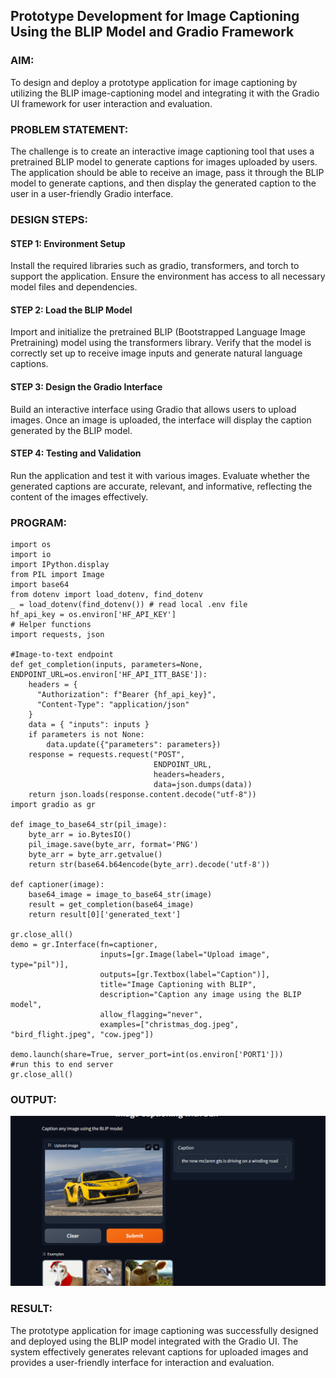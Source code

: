 ## Prototype Development for Image Captioning Using the BLIP Model and Gradio Framework

### AIM:
To design and deploy a prototype application for image captioning by utilizing the BLIP image-captioning model and integrating it with the Gradio UI framework for user interaction and evaluation.

### PROBLEM STATEMENT:
The challenge is to create an interactive image captioning tool that uses a pretrained BLIP model to generate captions for images uploaded by users. The application should be able to receive an image, pass it through the BLIP model to generate captions, and then display the generated caption to the user in a user-friendly Gradio interface.
### DESIGN STEPS:

#### STEP 1: Environment Setup
Install the required libraries such as gradio, transformers, and torch to support the application. Ensure the environment has access to all necessary model files and dependencies.

#### STEP 2:  Load the BLIP Model
Import and initialize the pretrained BLIP (Bootstrapped Language Image Pretraining) model using the transformers library. Verify that the model is correctly set up to receive image inputs and generate natural language captions.

#### STEP 3: Design the Gradio Interface
Build an interactive interface using Gradio that allows users to upload images. Once an image is uploaded, the interface will display the caption generated by the BLIP model.

#### STEP 4: Testing and Validation
Run the application and test it with various images. Evaluate whether the generated captions are accurate, relevant, and informative, reflecting the content of the images effectively.

### PROGRAM:
```
import os
import io
import IPython.display
from PIL import Image
import base64 
from dotenv import load_dotenv, find_dotenv
_ = load_dotenv(find_dotenv()) # read local .env file
hf_api_key = os.environ['HF_API_KEY']
# Helper functions
import requests, json

#Image-to-text endpoint
def get_completion(inputs, parameters=None, ENDPOINT_URL=os.environ['HF_API_ITT_BASE']):
    headers = {
      "Authorization": f"Bearer {hf_api_key}",
      "Content-Type": "application/json"
    }
    data = { "inputs": inputs }
    if parameters is not None:
        data.update({"parameters": parameters})
    response = requests.request("POST",
                                ENDPOINT_URL,
                                headers=headers,
                                data=json.dumps(data))
    return json.loads(response.content.decode("utf-8"))
import gradio as gr 

def image_to_base64_str(pil_image):
    byte_arr = io.BytesIO()
    pil_image.save(byte_arr, format='PNG')
    byte_arr = byte_arr.getvalue()
    return str(base64.b64encode(byte_arr).decode('utf-8'))

def captioner(image):
    base64_image = image_to_base64_str(image)
    result = get_completion(base64_image)
    return result[0]['generated_text']

gr.close_all()
demo = gr.Interface(fn=captioner,
                    inputs=[gr.Image(label="Upload image", type="pil")],
                    outputs=[gr.Textbox(label="Caption")],
                    title="Image Captioning with BLIP",
                    description="Caption any image using the BLIP model",
                    allow_flagging="never",
                    examples=["christmas_dog.jpeg", "bird_flight.jpeg", "cow.jpeg"])

demo.launch(share=True, server_port=int(os.environ['PORT1']))
#run this to end server
gr.close_all()
``` 
### OUTPUT:
![alt text](image.png)

### RESULT:
The prototype application for image captioning was successfully designed and deployed using the BLIP model integrated with the Gradio UI. The system effectively generates relevant captions for uploaded images and provides a user-friendly interface for interaction and evaluation.